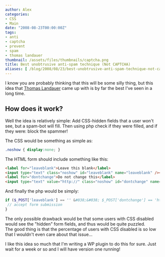```yaml
---
author: Alex
categories:
- CSS
- Main
date: "2008-08-23T00:00:00Z"
tags:
- anti
- captcha
- prevent
- spam
- thomas landauer
thumbnail: /assets/files/thumbnails/captcha.png
title: Best unobtrusive anti-spam technique (Not CAPTCHA)
aliases: [ /blog/2008/08/23/best-unobtrusive-anti-spam-technique-not-captcha/ ]
---
```


I know you are probably thinking that this will be some silly thing, but this idea that [Thomas Landauer][1] came up with is by far the best I\'ve seen in a long time.

 [1]: http://www.landauer.at/preventing-spam-in-form-submissions-without-using-a-captcha.php

## How does it work?

Well the idea is relatively simple: Add CSS-hidden fields that a user won\'t see, but a spam-bot will fill. Then using php check if they were filled, and if they were: block the spammer!

The CSS would be something as simple as:

``` css
.noshow { display:none; }
```

The HTML form should include something like this:

``` html
<label for="leaveblank">Leave this blank</label>
<input type="text" class="noshow" id="leaveblank" name="leaveblank" /><br />
<label for="dontchange">Do not change this</label>
<input type="text" value="http://" class="noshow" id="dontchange" name="dontchange" />
```     
    

And finally the php would be simply:

``` php
if ($_POST['leaveblank'] == '' &#038;&#038; $_POST['dontchange'] == 'http://') {
 // accept form submission
}
```   

The only possible drawback would be that some users with CSS disabled would see the \"hidden\" form fields, and thus would be quite puzzled.  
The good thing is that the percentage of users with CSS disabled is so low that I wouldn\'t even care about that issue...

I like this idea so much that I\'m writing a WP plugin to do this for sure. Just wait for a week or so and I will have version one running!
